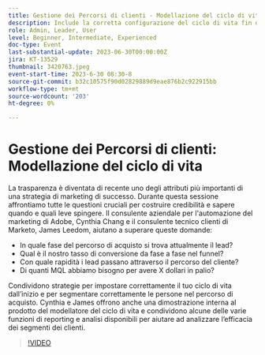 ```yaml
---
title: Gestione dei Percorsi di clienti - Modellazione del ciclo di vita
description: Include la corretta configurazione del ciclo di vita fin dall’inizio, la corretta segmentazione delle persone nel percorso di acquisto, la dimostrazione interna al prodotto del modellatore del ciclo di vita e varie funzioni di reporting e analisi disponibili per aiutare ad analizzare l’efficacia dei segmenti dei clienti.
role: Admin, Leader, User
level: Beginner, Intermediate, Experienced
doc-type: Event
last-substantial-update: 2023-06-30T00:00:00Z
jira: KT-13529
thumbnail: 3420763.jpeg
event-start-time: 2023-6-30 08:30-8
source-git-commit: b32c10575f90d02829889d9eae876b2c922915bb
workflow-type: tm+mt
source-wordcount: '203'
ht-degree: 0%

---
```



# Gestione dei Percorsi di clienti: Modellazione del ciclo di vita

La trasparenza è diventata di recente uno degli attributi più importanti di una strategia di marketing di successo. Durante questa sessione affrontiamo tutte le questioni cruciali per costruire credibilità e sapere quando e quali leve spingere. Il consulente aziendale per l&#39;automazione del marketing di Adobe, Cynthia Chang e il consulente tecnico clienti di Marketo, James Leedom, aiutano a superare queste domande:

* In quale fase del percorso di acquisto si trova attualmente il lead?
* Qual è il nostro tasso di conversione da fase a fase nel funnel?
* Con quale rapidità i lead passano attraverso il percorso del cliente?
* Di quanti MQL abbiamo bisogno per avere X dollari in palio?

Condividono strategie per impostare correttamente il tuo ciclo di vita dall’inizio e per segmentare correttamente le persone nel percorso di acquisto. Cynthia e James offrono anche una dimostrazione interna al prodotto del modellatore del ciclo di vita e condividono alcune delle varie funzioni di reporting e analisi disponibili per aiutare ad analizzare l’efficacia dei segmenti dei clienti.

>[!VIDEO](https://video.tv.adobe.com/v/3420763/?learn=on)